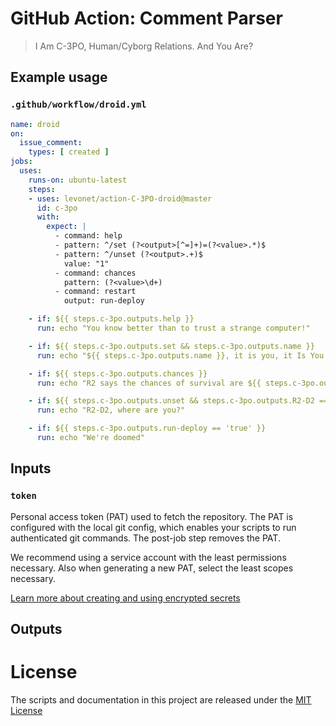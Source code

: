 # GitHub Action: Comment Parser

> I Am C-3PO, Human/Cyborg Relations. And You Are?

## Example usage

### `.github/workflow/droid.yml`

```yml
name: droid
on:
  issue_comment:
    types: [ created ]
jobs:
  uses:
    runs-on: ubuntu-latest
    steps:
    - uses: levonet/action-C-3PO-droid@master
      id: c-3po
      with:
        expect: |
          - command: help
          - pattern: ^/set (?<output>[^=]+)=(?<value>.*)$
          - pattern: ^/unset (?<output>.+)$
            value: "1"
          - command: chances
            pattern: (?<value>\d+)
          - command: restart
            output: run-deploy

    - if: ${{ steps.c-3po.outputs.help }}
      run: echo "You know better than to trust a strange computer!"

    - if: ${{ steps.c-3po.outputs.set && steps.c-3po.outputs.name }}
      run: echo "${{ steps.c-3po.outputs.name }}, it is you, it Is You!"

    - if: ${{ steps.c-3po.outputs.chances }}
      run: echo "R2 says the chances of survival are ${{ steps.c-3po.outputs.chances }}... to one"

    - if: ${{ steps.c-3po.outputs.unset && steps.c-3po.outputs.R2-D2 == '1' }}
      run: echo "R2-D2, where are you?"

    - if: ${{ steps.c-3po.outputs.run-deploy == 'true' }}
      run: echo "We're doomed"
```

## Inputs

### `token`

Personal access token (PAT) used to fetch the repository. The PAT is configured
with the local git config, which enables your scripts to run authenticated git
commands. The post-job step removes the PAT.

We recommend using a service account with the least permissions necessary.
Also when generating a new PAT, select the least scopes necessary.

[Learn more about creating and using encrypted secrets](https://help.github.com/en/actions/automating-your-workflow-with-github-actions/creating-and-using-encrypted-secrets)

## Outputs

# License

The scripts and documentation in this project are released under the [MIT License](LICENSE)
